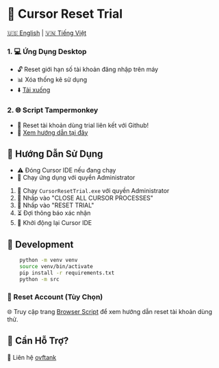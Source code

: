 # 🔄 Cursor Reset Trial

[🇺🇸 English](README.MD) | [🇻🇳 Tiếng Việt](README_VI.MD)

### 1. 💻 Ứng Dụng Desktop

-   🔓 Reset giới hạn số tài khoản đăng nhập trên máy
-   📊 Xóa thống kê sử dụng
-   ⬇️ [Tải xuống](https://github.com/ovftank/cursor-reset-trial/releases/tag/v1.0.0)

### 2. 🌐 Script Tampermonkey

-   🔄 Reset tài khoản dùng trial liên kết với Github!
-   📖 [Xem hướng dẫn tại đây](https://github.com/ovftank/cursor-reset-trial/blob/main/tampermonkey-script/README_VI.MD)

## 📝 Hướng Dẫn Sử Dụng

-   ⚠️ Đóng Cursor IDE nếu đang chạy
-   🔑 Chạy ứng dụng với quyền Administrator

1. 🚀 Chạy `CursorResetTrial.exe` với quyền Administrator
2. 🛑 Nhấp vào "CLOSE ALL CURSOR PROCESSES"
3. 🔄 Nhấp vào "RESET TRIAL"
4. ⏳ Đợi thông báo xác nhận
5. 🔁 Khởi động lại Cursor IDE

## 🔄 Development

```bash
    python -m venv venv
    source venv/bin/activate
    pip install -r requirements.txt
    python -m src
```

### 🔄 Reset Account (Tùy Chọn)

🌐 Truy cập trang [Browser Script](https://github.com/ovftank/cursor-reset-trial/tree/main/tampermonkey-script) để xem hướng dẫn reset tài khoản dùng thử.

## 💬 Cần Hỗ Trợ?

📱 Liên hệ [ovftank](https://t.me/ovftank)
